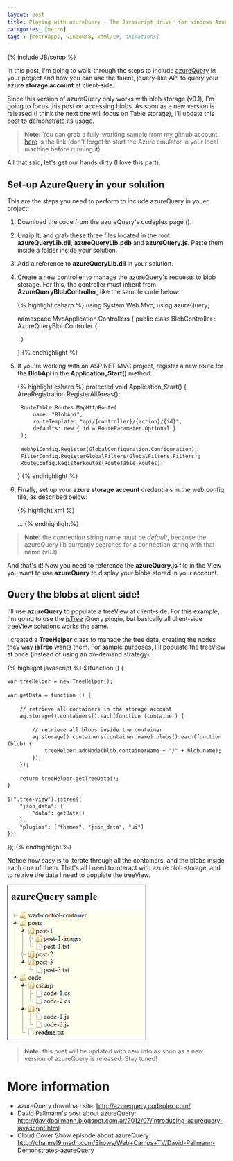 ```yaml
---
layout: post
title: Playing with azureQuery - The Javascript driver for Windows Azure
categories: [metro]
tags : [metroapps, windows8, xaml/c#, animations]
---
```


{% include JB/setup %}

In this post, I'm going to walk-through the steps to include [azureQuery](http://azurequery.codeplex.com/) in your project and how you can use the fluent, jquery-like API to query your **azure storage account** at client-side.


Since this version of azureQuery only works with blob storage (v0.1), I'm going to focus this post on accessing blobs. As soon as a new version is released (I think the next one will focus on Table storage), I'll update this post to demonstrate its usage.


> **Note:** You can grab a fully-working sample from my github account, [here](https://github.com/nanovazquez/azure-query-sample) is the link (don't forget to start the Azure emulator in your local machine before running it).

All that said, let's get our hands dirty (I love this part).

## Set-up AzureQuery in your solution

This are the steps you need to perform to include azureQuery in youer project:

1. Download the code from the azureQuery's codeplex page ([](http://azurequery.codeplex.com/)).
2. Unzip it, and grab these three files located in the root: **azureQueryLib.dll**, **azureQueryLib.pdb** and **azureQuery.js**. Paste them inside a folder inside your solution.
3. Add a reference to **azureQueryLib.dll** in your solution.
4. Create a new controller to manage the azureQuery's requests to blob storage. For this, the controller must inherit from **AzureQueryBlobController**, like the sample code below:

    {% highlight csharp %}
    using System.Web.Mvc;
    using azureQuery;

    namespace MvcApplication.Controllers
    {
        public class BlobController : AzureQueryBlobController
        {
           
        }
    }
    {% endhighlight %}

5. If you're working with an ASP.NET MVC project, register a new route for the **BlobApi** in the **Application_Start()** method:

    {% highlight csharp %}
    protected void Application_Start()
    {
        AreaRegistration.RegisterAllAreas();

        RouteTable.Routes.MapHttpRoute(
            name: "BlobApi",
            routeTemplate: "api/{controller}/{action}/{id}",
            defaults: new { id = RouteParameter.Optional }
        );

        WebApiConfig.Register(GlobalConfiguration.Configuration);
        FilterConfig.RegisterGlobalFilters(GlobalFilters.Filters);
        RouteConfig.RegisterRoutes(RouteTable.Routes);
    }
    {% endhighlight %}

6. Finally, set up your **azure storage account** credentials in the web.config file, as described below:

    {% highlight xml %}
    <?xml version="1.0" encoding="utf-8"?>
    <!--
      For more information on how to configure your ASP.NET application, please visit
      http://go.microsoft.com/fwlink/?LinkId=152368
      -->
    <configuration>
      <connectionStrings>
        <!-- development connection string -->
        <add name="default" connectionString="UseDevelopmentStorage=true" />
        <!-- production connection string -->
        <!--<add name="default" connectionString="DefaultEndpointsProtocol=http;AccountName=[storage-account-name];AccountKey=[storage-account-key]"/>-->
      </connectionStrings>
      ...
    </configuration>
    {% endhighlight%}

> **Note:** the connection string name must be *default*, because the azureQuery lib currently searches for a connection string with that name (v0.1).

And that's it! Now you need to reference the **azureQuery.js** file in the View you want to use **azureQuery** to display your blobs stored in your account.

## Query the blobs at client side!

I'll use **azureQuery** to populate a treeView at client-side. For this example, I'm going to use the [jsTree](http://www.jstree.com/) jQuery plugin, but basically all client-side treeView solutions works the same.

I created a **TreeHelper** class to manage the tree data, creating the nodes they way **jsTree** wants them. For sample purposes, I'll populate the treeView at once (instead of using an on-demand strategy).

{% highlight javascript %}
$(function () {

    var treeHelper = new TreeHelper();

    var getData = function () {

        // retrieve all containers in the storage account
        aq.storage().containers().each(function (container) {

            // retrieve all blobs inside the container
            aq.storage().containers(container.name).blobs().each(function (blob) {
                treeHelper.addNode(blob.containerName + "/" + blob.name);
            });
        });

        return treeHelper.getTreeData();
    }

    $(".tree-view").jstree({
        "json_data": {
            "data": getData()
        },
        "plugins": ["themes", "json_data", "ui"]
    });
});
{% endhighlight %}

Notice how easy is to iterate through all the containers, and the blobs inside each one of them. That's all I need to interact with azure blob storage, and to retrive the data I need to populate the treeView. 

![](https://github.com/nanovazquez/nanovazquez.github.com/raw/master/_posts/playing-with-azure-query/blob-storage-jstree.png)

> **Note:** this post will be updated with new info as soon as a new version of azureQuery is released. Stay tuned!


# More information

* azureQuery download site: http://azurequery.codeplex.com/
* David Pallmann's post about azureQuery: http://davidpallmann.blogspot.com.ar/2012/07/introducing-azurequery-javascript.html
* Cloud Cover Show episode about azureQuery: http://channel9.msdn.com/Shows/Web+Camps+TV/David-Pallmann-Demonstrates-azureQuery